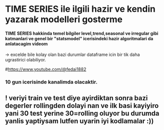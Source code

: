 # TIME SERIES ile ilgili hazir ve kendin yazarak modelleri gosterme

#### TIME SERIES hakkinda temel bilgiler level,trend,seasonal ve irregular gibi katmanlari ve genel bir "statsmodel" icerisindeki hazir algoritmalari da anlatacagim videom

-> excelde bile kolay olan bazi durumlar dataframe icin bir tik daha ugrastirici olabiliyor.

#https://www.youtube.com/@fedai1882

### 10 gun icerisinde kanalimda olacaktir.


## ! veriyi train ve test diye ayirdiktan sonra bazi degerler rollingden dolayi nan ve ilk basi kayiyiro yani 30 test yerine 30=rolling oluyor bu durumda yanlis yaptiysam lutfen uyarin iyi kodlamalar :))
